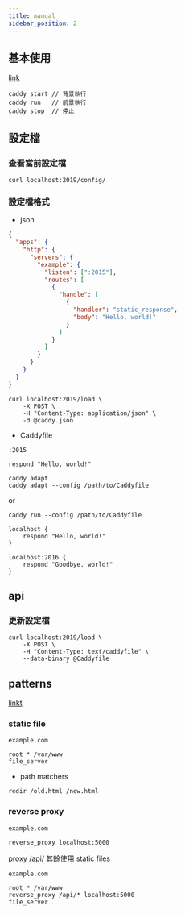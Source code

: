 ```yaml
---
title: manual
sidebar_position: 2
---
```


## 基本使用

[link](https://caddyserver.com/docs/getting-started)

```
caddy start // 背景執行
caddy run   // 前景執行
caddy stop  // 停止
```

## 設定檔

### 查看當前設定檔

```
curl localhost:2019/config/
```

### 設定檔格式

- json

```json
{
  "apps": {
    "http": {
      "servers": {
        "example": {
          "listen": [":2015"],
          "routes": [
            {
              "handle": [
                {
                  "handler": "static_response",
                  "body": "Hello, world!"
                }
              ]
            }
          ]
        }
      }
    }
  }
}
```

```
curl localhost:2019/load \
	-X POST \
	-H "Content-Type: application/json" \
	-d @caddy.json
```

- Caddyfile

```caddyfile
:2015

respond "Hello, world!"
```

```
caddy adapt
caddy adapt --config /path/to/Caddyfile
```

or

```
caddy run --config /path/to/Caddyfile
```

```
localhost {
	respond "Hello, world!"
}

localhost:2016 {
	respond "Goodbye, world!"
}
```

## api

### 更新設定檔

```
curl localhost:2019/load \
	-X POST \
	-H "Content-Type: text/caddyfile" \
	--data-binary @Caddyfile
```

## patterns

[linkt](https://caddyserver.com/docs/caddyfile/patterns)

### static file

```
example.com

root * /var/www
file_server
```

- path matchers

```
redir /old.html /new.html
```

### reverse proxy

```
example.com

reverse_proxy localhost:5000
```

proxy /api/ 其餘使用 static files

```
example.com

root * /var/www
reverse_proxy /api/* localhost:5000
file_server
```
